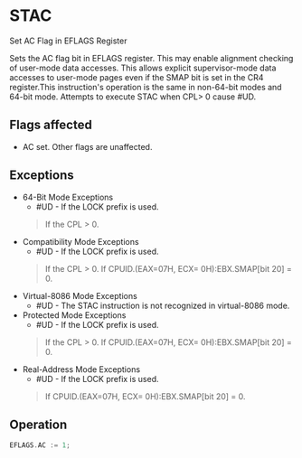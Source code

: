 # STAC

Set AC Flag in EFLAGS Register

Sets the AC flag bit in EFLAGS register.
This may enable alignment checking of user-mode data accesses.
This allows explicit supervisor-mode data accesses to user-mode pages even if the SMAP bit is set in the CR4 register.This instruction's operation is the same in non-64-bit modes and 64-bit mode.
Attempts to execute STAC when CPL> 0 cause #UD.

## Flags affected

- AC set. Other flags are unaffected.

## Exceptions

- 64-Bit Mode Exceptions
  - #UD - If the LOCK prefix is used.
  > If the CPL > 0.
- Compatibility Mode Exceptions
  - #UD - If the LOCK prefix is used.
  > If the CPL > 0.
  > If CPUID.(EAX=07H, ECX=
  > 0H):EBX.SMAP[bit 20] = 0.
- Virtual-8086 Mode Exceptions
  - #UD - The STAC instruction is not recognized in virtual-8086 mode.
- Protected Mode Exceptions
  - #UD - If the LOCK prefix is used.
  > If the CPL > 0.
  > If CPUID.(EAX=07H, ECX=
  > 0H):EBX.SMAP[bit 20] = 0.
- Real-Address Mode Exceptions
  - #UD - If the LOCK prefix is used.
  > If CPUID.(EAX=07H, ECX=
  > 0H):EBX.SMAP[bit 20] = 0.

## Operation

```C
EFLAGS.AC := 1;
```
